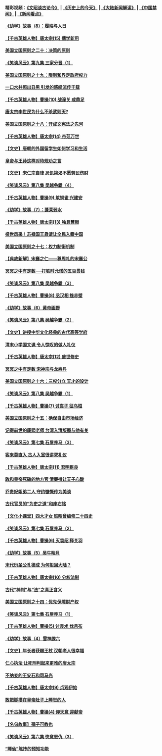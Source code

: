 #### 精彩视频：[《文昭谈古论今》](http://45.76.195.252/wenzhao) | [《历史上的今天》](http://45.76.195.252/today-in-history) | [《大陆新闻解读》](http://45.76.195.252/ntdtv-comedy) | [《中国禁闻》](http://45.76.195.252/ntdtv-news) | [《新闻看点》](http://45.76.195.252/news-insight) 

 #### [《幼学》故事（8）：履端与人日](../pages/nsc975/n10990550.md?t=02121531) 

#### [【千古英雄人物】唐太宗(15) 儒学新用](../pages/nsc975/n8046225.md?t=02121531) 

#### [美国立国原则之二十：决策的原则](../pages/nsc975/n11034691.md?t=02121531) 

#### [《笑谈风云》第九集 三家分晋（1）](../pages/nsc975/n11028591.md?t=02121531) 

#### [美国立国原则之十九：限制和界定政府权力](../pages/nsc975/n11023895.md?t=02121531) 

#### [一口水井照出丑男 引发的感叹流传千载](../pages/nsc975/n11004598.md?t=02121531) 

#### [【千古英雄人物】曹操(10) 战潼关 成鼎足](../pages/nsc975/n7779963.md?t=02121531) 

#### [唐太宗李世民为什么不杀武则天?](../pages/nsc975/n11034040.md?t=02121531) 

#### [美国立国原则之十八：开成文宪法之先河](../pages/nsc975/n11008526.md?t=02121531) 

#### [【千古英雄人物】唐太宗(14) 帝范万世](../pages/nsc975/n8034234.md?t=02121531) 

#### [【文史】唐朝的外国留学生如何学习和生活](../pages/nsc975/n11010825.md?t=02121531) 

#### [皇帝与王孙这样对待规劝之言](../pages/nsc975/n10994666.md?t=02121531) 

#### [【文史】宋仁宗自律 忍饥挨渴不愿劳民伤财](../pages/nsc975/n10997349.md?t=02121531) 

#### [《笑谈风云》第八集 吴越争霸（4）](../pages/nsc975/n11010924.md?t=02121531) 

#### [【千古英雄人物】曹操(9) 筑铜雀 兴建安](../pages/nsc975/n7662497.md?t=02121531) 

#### [《幼学》故事（7）：蓬莱弱水](../pages/nsc975/n10990547.md?t=02121531) 

#### [【千古英雄人物】唐太宗(13) 独具慧眼](../pages/nsc975/n8034179.md?t=02121531) 

#### [盛世风采！苏禄国王恳请让全民入籍中国](../pages/nsc975/n10992284.md?t=02121531) 

#### [美国立国原则之十七：权力制衡机制](../pages/nsc975/n11002624.md?t=02121531) 

#### [【典故新解】宋襄之仁——尊周礼的宋襄公](../pages/nsc975/n11018653.md?t=02121531) 

#### [冥冥之中有定数──打铁时允诺的五百贯钱](../pages/nsc975/n334213.md?t=02121531) 

#### [《笑谈风云》第八集 吴越争霸（3）](../pages/nsc975/n11010889.md?t=02121531) 

#### [【千古英雄人物】曹操(8) 丞汉相 挫赤壁](../pages/nsc975/n7662490.md?t=02121531) 

#### [《幼学》故事（6）黄帝画野](../pages/nsc975/n10990546.md?t=02121531) 

#### [《笑谈风云》第八集 吴越争霸（2）](../pages/nsc975/n10996834.md?t=02121531) 

#### [【文史】讲授中华文化经典的古代高等学府](../pages/nsc975/n11003895.md?t=02121531) 

#### [清末小学国文课 令人惊叹的做人礼仪](../pages/nsc975/n10980226.md?t=02121531) 

#### [【千古英雄人物】唐太宗(12) 盛世修史](../pages/nsc975/n8034115.md?t=02121531) 

#### [冥冥之中有定数 宋神宗与龙寿丹](../pages/nsc975/n11008770.md?t=02121531) 

#### [美国立国原则之十六：三权分立 天才的设计](../pages/nsc975/n10991293.md?t=02121531) 

#### [《笑谈风云》第八集 吴越争霸（1）](../pages/nsc975/n10987751.md?t=02121531) 

#### [【千古英雄人物】曹操(7) 讨袁子 征乌桓](../pages/nsc975/n7662459.md?t=02121531) 

#### [美国立国原则之十五：确保自由市场经济](../pages/nsc975/n10957715.md?t=02121531) 

#### [记得前世的康熙老师 台湾入清版图与他有关](../pages/nsc975/n11004761.md?t=02121531) 

#### [《笑谈风云》第七集 石屋养马（3）](../pages/nsc975/n10964155.md?t=02121531) 

#### [客来莫直入 古人入室很讲究礼仪](../pages/nsc975/n11002636.md?t=02121531) 

#### [【千古英雄人物】唐太宗(11) 君明臣良](../pages/nsc975/n8030388.md?t=02121531) 

#### [敢和皇帝死磕的地方官 清廉得让天子心酸](../pages/nsc975/n10999336.md?t=02121531) 

#### [乔贵妃姐弟二人 守约慷慨传为美谈](../pages/nsc975/n10842491.md?t=02121531) 

#### [古代官员的“为吏之道”和座右铭](../pages/nsc975/n10989890.md?t=02121531) 

#### [【文化小课堂】四大才女 班昭曾编修二十四史](../pages/nsc975/n10996143.md?t=02121531) 

#### [《笑谈风云》第七集 石屋养马（2）](../pages/nsc975/n10964109.md?t=02121531) 

#### [【千古英雄人物】曹操(6) 灭袁绍 释关羽](../pages/nsc975/n7662436.md?t=02121531) 

#### [《幼学》故事（5）吴牛喘月](../pages/nsc975/n10806013.md?t=02121531) 

#### [末代衍圣公孔德成 为何拒回大陆？](../pages/nsc975/n10992548.md?t=02121531) 

#### [【千古英雄人物】唐太宗(10) 分权法制](../pages/nsc975/n8025970.md?t=02121531) 

#### [古代“神判”与“法”之真正含义](../pages/nsc975/n10982291.md?t=02121531) 

#### [美国立国原则之十四：优先保障财产权](../pages/nsc975/n10954086.md?t=02121531) 

#### [《笑谈风云》第七集 石屋养马（1）](../pages/nsc975/n10964072.md?t=02121531) 

#### [【千古英雄人物】曹操(5) 讨袁术 伐吕布](../pages/nsc975/n7637126.md?t=02121531) 

#### [《幼学》故事（4）雪神滕六](../pages/nsc975/n10806012.md?t=02121531) 

#### [【文史】年长者获赐王杖 汉朝老人很幸福](../pages/nsc975/n10980263.md?t=02121531) 

#### [仁心执法 让死刑判起来更难的唐太宗](../pages/nsc975/n10979954.md?t=02121531) 

#### [不纳妾的王安石和司马光](../pages/nsc975/n2647438.md?t=02121531) 

#### [【千古英雄人物】唐太宗(9) 贞观伊始](../pages/nsc975/n8022938.md?t=02121531) 

#### [敢把脚搭在皇帝肚子上睡觉的人](../pages/nsc975/n10975530.md?t=02121531) 

#### [【千古英雄人物】曹操(4) 仰天意 迎献帝](../pages/nsc975/n7637003.md?t=02121531) 

#### [【名句故事】孺子可教也](../pages/nsc975/n10371944.md?t=02121531) 

#### [《笑谈风云》第六集 快意恩仇（3）](../pages/nsc975/n10953824.md?t=02121531) 

#### [“睡仙”陈抟的预知功能](../pages/nsc975/n10955272.md?t=02121531) 

